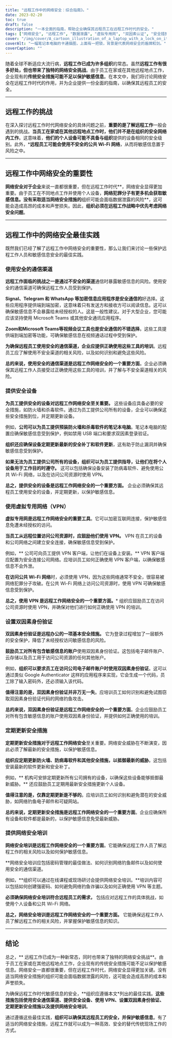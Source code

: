```yaml
---
title: "远程工作中的网络安全：综合指南》。"
date: 2023-02-20
toc: true
draft: false
description: "一本全面的指南，帮助企业确保其远程员工在远程工作时代的安全。"
tags: ["网络安全", "远程工作", "数据泄露", "虚拟专用网", "双因素认证", "安全措施", "安全通信", "网络威胁", "杀毒软件", "钓鱼电子邮件", "密码管理", "在家工作", "数据保护", "在线安全", "员工安全", "远程劳动力", "网络罪犯", "视频会议", "加密传输", "虚拟专用网络"]
cover: "/img/cover/A_cartoon_illustration_of_a_laptop_with_a_lock_on_it.png"
coverAlt: "一幅笔记本电脑的卡通插图，上面有一把锁，背景是代表网络安全的盾牌和剑。"
coverCaption: ""
---
```


随着全球不断适应大流行病，**远程工作已成为许多组织**的常态。虽然**远程工作有很多好处，但也带来了独特的网络安全挑战**。由于员工在家或在其他远程地点工作，企业现有的**传统安全措施可能不足以保护敏感信息**。在本文中，我们将讨论网络安全在远程工作时代的作用，并为企业提供一份全面的指南，以确保其远程员工的安全。

______


## 远程工作的挑战

在深入探讨远程工作时代网络安全的具体问题之前，**重要的是了解远程工作**一般会遇到的挑战。**当员工在家或在其他远程地点工作时，他们并不是在组织的安全网络内工作**。这意味着，**他们的个人设备可能不具备与组织**提供的设备相同的安全级别。此外，***远程员工可能会使用不安全的公共 Wi-Fi 网络**，从而将敏感信息置于风险之中。

______


## 远程工作中网络安全的重要性

**网络安全对于企业**来说一直都很重要，但在远程工作时代**，网络安全显得更加重要。由于员工在不同地点工作并使用个人设备，**网络犯罪分子有更多机会获取敏感信息。没有采取适当网络安全措施的**组织可能会面临数据泄露的风险**，这可能会造成高昂的成本和声誉损失。因此，**组织必须在远程工作战略中优先考虑网络安全问题**。

______

## 远程工作中的网络安全最佳实践

既然我们已经了解了远程工作中网络安全的重要性，那么让我们来讨论一些保护远程工作人员和敏感信息安全的最佳实践。

### 使用安全的通信渠道

**远程工作面临的挑战之一是通过不安全的渠道**通信时暴露敏感信息的风险。使用安全的通信渠道可确保远程工作人员受到保护。

**Signal、Telegram 和 WhatsApp 等加密信息应用程序是安全通信的**好选择。这些应用程序提供端到端加密，这意味着只有发送方和接收方可以阅读信息。这可以确保敏感信息不会暴露给未经授权的人。这是一般性建议。对于大型企业，您可能应该坚持使用 Microsoft Teams 或其他安全通讯应用程序。

**Zoom和Microsoft Teams等视频会议工具也是安全通信的不错选择**。这些工具提供端到端加密等功能，可确保敏感信息在视频通话过程中受到保护。

**为确保远程员工使用安全的通信渠道，企业应提供正确使用这些工具的培训**。远程员工应了解使用不安全渠道的相关风险，以及如何识别和避免这些风险。

**总的来说，使用安全的通信渠道是远程工作网络安全的一个重要方面**。企业必须确保其远程工作人员接受过正确使用这些工具的培训，并了解与不安全渠道相关的风险。

### 提供安全设备

**为员工提供安全的设备对远程工作网络安全至关重要。** 这些设备应具备必要的安全措施，如防火墙和杀毒软件。通过为员工提供公司所有的设备，企业可以确保这些安全措施到位，并定期更新设备。

例如，**公司可以为员工提供预装防火墙和杀毒软件的笔记本电脑**。笔记本电脑的配置应确保敏感信息受到保护，例如禁用 USB 端口和要求双因素登录验证。

**组织还应确保设备定期更新最新的安全补丁和软件更新**，这有助于防止漏洞并确保敏感信息受到保护。

**如果无法为员工提供公司所有的设备，组织可以为员工提供指导，让他们在将个人设备用于工作目的时遵守。** 这可以包括确保设备安装了防病毒软件、避免使用公共 Wi-Fi 网络，以及在访问公司资源时使用 VPN。

**总之，提供安全的设备是远程工作网络安全的一个重要方面。** 企业必须确保其远程员工使用安全的设备，并定期更新，以保护敏感信息。

### 使用虚拟专用网络（VPN）

**虚拟专用网是远程工作网络安全的重要工具**。它可以加密互联网连接，保护敏感信息免遭未经授权的访问。

**当员工从远程位置访问公司资源时，应鼓励他们使用 VPN。** VPN 在员工的设备和公司网络之间建立安全连接，确保敏感信息受到保护。

例如，** 公司可向员工提供 VPN 客户端，让他们在设备上安装。** VPN 客户端应配置为安全连接公司网络。应培训员工如何正确使用 VPN 客户端，以确保敏感信息不会外泄。

**在访问公共 Wi-Fi 网络**时，必须使用 VPN，因为这些网络通常不安全，很容易被网络犯罪分子攻破。在公共 Wi-Fi 网络上访问公司资源时，使用 VPN 可确保敏感信息受到保护。

**总之，使用 VPN 是远程工作网络安全的一个重要方面。*** 组织应鼓励员工在访问公司资源时使用 VPN，并确保对他们进行如何正确使用 VPN 的培训。

### 设置双因素身份验证

**双因素身份验证是远程办公的一项基本安全措施。** 它为登录过程增加了一层额外的安全保护，降低了未经授权访问敏感信息的风险。

**鼓励员工对所有包含敏感信息的账户**使用双因素身份验证。这包括电子邮件账户、云存储以及员工用于访问公司资源的任何其他账户。

例如，**组织可以要求员工在访问公司电子邮件账户时使用双因素身份验证**。这可以通过类似 Google Authenticator 这样的应用程序来实现，它会生成一个代码，员工除了输入密码外，还必须输入该代码。

**值得注意的是，双因素身份验证并非万无一失**。应培训员工如何识别和避免试图窃取双因素身份验证代码的网络钓鱼攻击。

**总的来说，双因素身份验证是远程工作网络安全的一个重要方面**。企业应鼓励员工对所有包含敏感信息的账户使用双因素身份验证，并提供如何正确使用的培训。

### 定期更新安全措施

**定期更新安全措施对于远程工作网络安全**至关重要。网络安全威胁在不断演变，因此必须了解最新的安全措施，以保护敏感信息。

**组织应定期更新防火墙、防病毒软件和其他安全措施，以抵御最新的威胁**。这包括安装最新的软件更新和安全补丁。

例如，** 机构可安排定期更新所有公司拥有的设备，以确保这些设备能够抵御最新威胁。** 还应鼓励员工定期用最新安全措施更新个人设备。

**值得注意的是，仅靠定期更新是不够的**。应培训员工如何识别和避免潜在的安全威胁，如网络钓鱼电子邮件和可疑网站。

**总的来说，定期更新安全措施是远程工作网络安全的一个重要方面**。企业应确保所有设备和软件都是最新的，以保护敏感信息免受最新威胁。

### 提供网络安全培训

**网络安全培训是远程工作网络安全的一个重要方面**。它能确保远程工作人员了解远程工作的相关风险以及如何保护敏感信息。

**网络安全培训应包括密码管理的最佳做法、如何识别网络钓鱼邮件以及如何使用安全的通信渠道。

例如，**组织可以通过在线课程或现场研讨会提供网络安全培训。**培训内容可以包括如何创建强密码、如何避免网络钓鱼诈骗以及如何正确使用 VPN 等主题。

**必须确保网络安全培训符合远程员工的需求，** 包括应对远程工作的具体挑战，如使用个人设备和公共 Wi-Fi 网络。

**总之，网络安全培训是远程工作网络安全的一个重要方面。** 它能确保远程工作人员了解远程工作的相关风险，并掌握保护敏感信息的知识。
______

## 结论

总之，** 远程工作已成为一种新常态，同时也带来了独特的网络安全挑战**。由于员工在家或在其他远程地点工作，企业现有的传统安全措施可能不足以保护敏感信息。网络安全一直都很重要，但在远程工作时代，网络安全显得更加关键。没有适当网络安全措施的组织可能会面临数据泄露的风险，这可能会造成高昂的成本和声誉损失。

为确保远程工作时代敏感信息的安全，**组织应遵循本文*列出的最佳实践。**这些措施包括使用安全通信渠道、提供安全设备、使用 VPN、设置双因素身份验证、定期更新安全措施以及提供网络安全培训**。

通过遵循这些最佳实践，**组织可以确保其远程员工的安全，并保护敏感信息**。有了适当的网络安全措施，远程工作就可以成为一种高效、安全的替代传统现场工作的方式。


